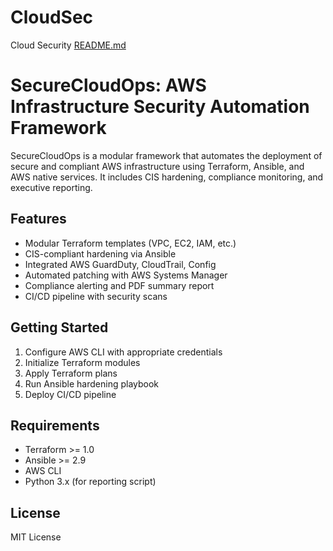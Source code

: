 # CloudSec
Cloud Security
[README.md](https://github.com/user-attachments/files/20716894/README.md)
# SecureCloudOps: AWS Infrastructure Security Automation Framework

SecureCloudOps is a modular framework that automates the deployment of secure and compliant AWS infrastructure using Terraform, Ansible, and AWS native services. It includes CIS hardening, compliance monitoring, and executive reporting.

## Features
- Modular Terraform templates (VPC, EC2, IAM, etc.)
- CIS-compliant hardening via Ansible
- Integrated AWS GuardDuty, CloudTrail, Config
- Automated patching with AWS Systems Manager
- Compliance alerting and PDF summary report
- CI/CD pipeline with security scans

## Getting Started
1. Configure AWS CLI with appropriate credentials
2. Initialize Terraform modules
3. Apply Terraform plans
4. Run Ansible hardening playbook
5. Deploy CI/CD pipeline

## Requirements
- Terraform >= 1.0
- Ansible >= 2.9
- AWS CLI
- Python 3.x (for reporting script)

## License
MIT License
